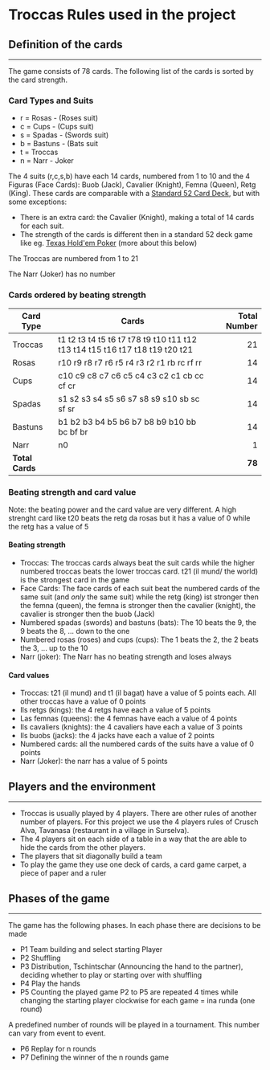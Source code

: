 

# Troccas Rules used in the project

## Definition of the cards
---

The game consists of 78 cards. The following list of the cards is sorted by the card strength.

### Card Types and Suits
* r = Rosas - (Roses suit)
* c = Cups - (Cups suit)
* s = Spadas - (Swords suit)
* b = Bastuns - (Bats suit
* t = Troccas
* n = Narr - Joker

The 4 suits (r,c,s,b) have each 14 cards, numbered from 1 to 10 and the 4 Figuras (Face Cards): Buob (Jack), Cavalier (Knight), Femna (Queen), Retg (King).
These cards are comparable with a [Standard 52 Card Deck](https://en.wikipedia.org/wiki/Standard_52-card_deck), but with some exceptions:
* There is an extra card: the Cavalier (Knight), making a total of 14 cards for each suit.
* The strength of the cards is different then in a standard 52 deck game like eg. [Texas Hold'em Poker](https://en.wikipedia.org/wiki/Texas_hold_%27em) (more about this below)

The Troccas are numbered from 1 to 21

The Narr (Joker) has no number

### Cards ordered by beating strength
| Card Type | Cards | Total Number |
|---|---|---:|
| Troccas | t1 t2 t3 t4 t5 t6 t7 t78 t9 t10 t11 t12 t13 t14 t15 t16 t17 t18 t19 t20 t21 | 21 |
| Rosas | r10 r9 r8 r7 r6 r5 r4 r3 r2 r1 rb rc rf rr | 14 |
| Cups | c10 c9 c8 c7 c6 c5 c4 c3 c2 c1 cb cc cf cr | 14 |
| Spadas | s1 s2 s3 s4 s5 s6 s7 s8 s9 s10 sb sc sf sr | 14 |
| Bastuns | b1 b2 b3 b4 b5 b6 b7 b8 b9 b10 bb bc bf br | 14 |
| Narr | n0 | 1 |
| **Total Cards** ||**78**|


### Beating strength and card value
Note: the beating power and the card value are very different. A high strenght card like t20 beats the retg da rosas but it has a value of 0 while the retg has a value of 5

#### Beating strength
* Troccas: The troccas cards always beat the suit cards while the higher numbered troccas beats the lower troccas card. t21 (il mund/ the world) is the strongest card in the game
*  Face Cards: The face cards of each suit beat the numbered cards of the same suit (and *only* the same suit) while the retg (king) ist stronger then the femna (queen), the femna is stronger then the cavalier (knight), the cavalier is stronger then the buob (Jack) 
* Numbered spadas (swords) and bastuns (bats): The 10 beats the 9, the 9 beats the 8, ... down to the one
* Numbered rosas (roses) and cups (cups): The 1 beats the 2, the 2 beats the 3, ... up to the 10 
* Narr (joker): The Narr has no beating strength and loses always

#### Card values
* Troccas: t21 (il mund) and t1 (il bagat) have a value of 5 points each. All other troccas have a value of 0 points
* Ils retgs (kings): the 4 retgs have each a value of 5 points  
* Las femnas (queens): the 4 femnas have each a value of 4 points
* Ils cavaliers (knights): the 4 cavaliers have each a value of 3 points
* Ils buobs (jacks): the 4 jacks have each a value of 2 points
* Numbered cards: all the numbered cards of the suits have a value of 0 points
* Narr (Joker): the narr has a value of 5 points

## Players and the environment
---
* Troccas is usually played by 4 players. There are other rules of another number of players. For this project we use the 4 players rules of Crusch Alva, Tavanasa (restaurant in a village in Surselva).
* The 4 players sit on each side of a table in a way that the are able to hide the cards from the other players.
* The players that sit diagonally build a team
* To play the game they use one deck of cards, a card game carpet, a piece of paper and a ruler


## Phases of the game
---
The game has the following phases. In each phase there are decisions to be made
* P1 Team building and select starting Player 
* P2 Shuffling
* P3 Distribution, Tschintschar (Announcing the hand to the partner),  deciding whether to play or starting over with shuffling
* P4 Play the hands
* P5 Counting the played game
P2 to P5 are repeated 4 times while changing the starting player clockwise for each game = ina runda (one round)

A predefined number of rounds will be played in a tournament. This number can vary from event to event.
* P6 Replay for n rounds
* P7 Defining the winner of the n rounds game



